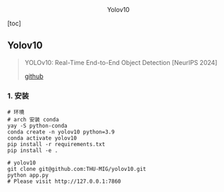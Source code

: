 <center>Yolov10</center>





[toc]









## Yolov10

> YOLOv10: Real-Time End-to-End Object Detection [NeurIPS 2024]
>
> [github](https://github.com/THU-MIG/yolov10)







### 1. 安装

```shell
# 环境
# arch 安装 conda
yay -S python-conda
conda create -n yolov10 python=3.9
conda activate yolov10
pip install -r requirements.txt
pip install -e .

# yolov10
git clone git@github.com:THU-MIG/yolov10.git
python app.py
# Please visit http://127.0.0.1:7860
```

